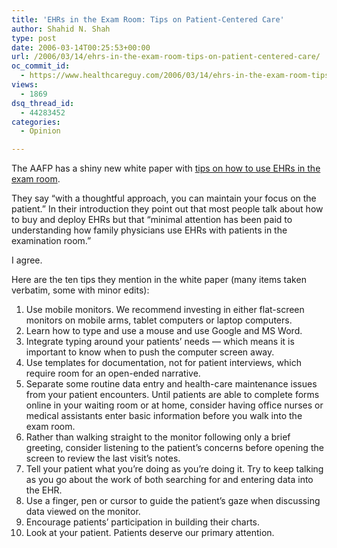 ```yaml
---
title: 'EHRs in the Exam Room: Tips on Patient-Centered Care'
author: Shahid N. Shah
type: post
date: 2006-03-14T00:25:53+00:00
url: /2006/03/14/ehrs-in-the-exam-room-tips-on-patient-centered-care/
oc_commit_id:
  - https://www.healthcareguy.com/2006/03/14/ehrs-in-the-exam-room-tips-on-patient-centered-care/1478769018
views:
  - 1869
dsq_thread_id:
  - 44283452
categories:
  - Opinion

---
```

The AAFP has a shiny new white paper with [tips on how to use EHRs in the exam room][1].

They say &#8220;with a thoughtful approach, you can maintain your focus on the patient.&#8221; In their introduction they point out that most people talk about how to buy and deploy EHRs but that &#8220;minimal attention has been paid to understanding how family physicians use EHRs with patients in the examination room.&#8221;

I agree.

Here are the ten tips they mention in the white paper (many items taken verbatim, some with minor edits):

  1. Use mobile monitors. We recommend investing in either flat-screen monitors on mobile arms, tablet computers or laptop computers.
  2. Learn how to type and use a mouse and use Google and MS Word.
  3. Integrate typing around your patients&#8217; needs &#8212; which means it is important to know when to push the computer screen away.
  4. Use templates for documentation, not for patient interviews, which require room for an open-ended narrative.
  5. Separate some routine data entry and health-care maintenance issues from your patient encounters. Until patients are able to complete forms online in your waiting room or at home, consider having office nurses or medical assistants enter basic information before you walk into the exam room.
  6. Rather than walking straight to the monitor following only a brief greeting, consider listening to the patient’s concerns before opening the screen to review the last visit’s notes.
  7. Tell your patient what you&#8217;re doing as you&#8217;re doing it. Try to keep talking as you go about the work of both searching for and entering data into the EHR.
  8. Use a finger, pen or cursor to guide the patient’s gaze when discussing data viewed on the monitor.
  9. Encourage patients&#8217; participation in building their charts. 
 10. Look at your patient. Patients deserve our primary attention.

 [1]: http://www.aafp.org/fpm/20060300/45ehrs.pdf